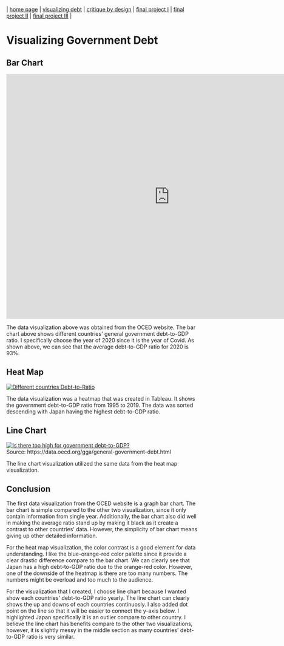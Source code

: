 | [home page](https://nilong96.github.io/portfolio/) | [visualizing debt](visualizing-government-debt) | [critique by design](critique-by-design) | [final project I](final-project-part-one) | [final project II](final-project-part-two) | [final project III](final-project-part-three) |

# Visualizing Government Debt

## Bar Chart
<iframe src="https://data.oecd.org/chart/7kmy" width="860" height="645" style="border: 0" mozallowfullscreen="true" webkitallowfullscreen="true" allowfullscreen="true"><a href="https://data.oecd.org/chart/7kmy" target="_blank">OECD Chart: General government debt, Total, % of GDP, Annual, 2020</a></iframe>

The data visualization above was obtained from the OCED website. The bar chart above shows different countries' general government debt-to-GDP ratio. I specifically choose the year of 2020 since it is the year of Covid. As shown above, we can see that the average debt-to-GDP ratio for 2020 is 93%. 

## Heat Map
<div class='tableauPlaceholder' id='viz1706499054261' style='position: relative'><noscript><a href='#'><img alt='Different countries Debt-to-Ratio ' src='https:&#47;&#47;public.tableau.com&#47;static&#47;images&#47;Vi&#47;VisualizingGovDebt&#47;DifferentcountriesDebt-to-Ratio&#47;1_rss.png' style='border: none' /></a></noscript><object class='tableauViz'  style='display:none;'><param name='host_url' value='https%3A%2F%2Fpublic.tableau.com%2F' /> <param name='embed_code_version' value='3' /> <param name='site_root' value='' /><param name='name' value='VisualizingGovDebt&#47;DifferentcountriesDebt-to-Ratio' /><param name='tabs' value='no' /><param name='toolbar' value='yes' /><param name='static_image' value='https:&#47;&#47;public.tableau.com&#47;static&#47;images&#47;Vi&#47;VisualizingGovDebt&#47;DifferentcountriesDebt-to-Ratio&#47;1.png' /> <param name='animate_transition' value='yes' /><param name='display_static_image' value='yes' /><param name='display_spinner' value='yes' /><param name='display_overlay' value='yes' /><param name='display_count' value='yes' /><param name='language' value='en-US' /><param name='filter' value='publish=yes' /></object></div>                
<script type='text/javascript'>                    
  var divElement = document.getElementById('viz1706499054261');                    
  var vizElement = divElement.getElementsByTagName('object')[0];                    
  vizElement.style.width='100%';vizElement.style.height=(divElement.offsetWidth*0.75)+'px';                    
  var scriptElement = document.createElement('script');scriptElement.src = 'https://public.tableau.com/javascripts/api/viz_v1.js';                    vizElement.parentNode.insertBefore(scriptElement, vizElement);                
</script>

The data visualization was a heatmap that was created in Tableau. It shows the government debt-to-GDP ratio from 1995 to 2019. The data was sorted descending with Japan having the highest debt-to-GDP ratio.


## Line Chart
<div class='tableauPlaceholder' id='viz1706588849501' style='position: relative'><noscript><a href='#'><img alt='Is there too high for government debt-to-GDP? ' src='https:&#47;&#47;public.tableau.com&#47;static&#47;images&#47;Vi&#47;VisualizingGovDebt2&#47;Visualization2&#47;1_rss.png' style='border: none' /></a></noscript><object class='tableauViz'  style='display:none;'><param name='host_url' value='https%3A%2F%2Fpublic.tableau.com%2F' /> <param name='embed_code_version' value='3' /> <param name='site_root' value='' /><param name='name' value='VisualizingGovDebt2&#47;Visualization2' /><param name='tabs' value='no' /><param name='toolbar' value='yes' /><param name='static_image' value='https:&#47;&#47;public.tableau.com&#47;static&#47;images&#47;Vi&#47;VisualizingGovDebt2&#47;Visualization2&#47;1.png' /> <param name='animate_transition' value='yes' /><param name='display_static_image' value='yes' /><param name='display_spinner' value='yes' /><param name='display_overlay' value='yes' /><param name='display_count' value='yes' /><param name='language' value='en-US' /><param name='filter' value='publish=yes' /></object></div>                
<script type='text/javascript'>                    
  var divElement = document.getElementById('viz1706588849501');                    
  var vizElement = divElement.getElementsByTagName('object')[0];                    
  vizElement.style.width='100%';vizElement.style.height=(divElement.offsetWidth*0.75)+'px';                    
  var scriptElement = document.createElement('script');                    
  scriptElement.src = 'https://public.tableau.com/javascripts/api/viz_v1.js';                  
  vizElement.parentNode.insertBefore(scriptElement, vizElement);                
</script>
Source: https://data.oecd.org/gga/general-government-debt.html

The line chart visualization utilized the same data from the heat map visualization. 

## Conclusion
The first data visualization from the OCED website is a graph bar chart. The bar chart is simple compared to the other two visualization, since it only contain information from single year. Additionally, the bar chart also did well in making the average ratio stand up by making it black as it create a contrast to other countries' data. However, the simplicity of bar chart means giving up other detailed information. 

For the heat map visualization, the color contrast is a good element for data understanding. I like the blue-orange-red color palette since it provide a clear drastic difference compare to the bar chart. We can clearly see that Japan has a high debt-to-GDP ratio due to the orange-red color. However, one of the downside of the heatmap is there are too many numbers. The numbers might be overload and too much to the audience.

For the visualization that I created, I choose line chart because I wanted show each countries' debt-to-GDP ratio yearly. The line chart can clearly shows the up and downs of each countries continuosly. I also added dot point on the line so that it will be easier to connect the y-axis below. I highlighted Japan specifically it is an outlier compare to other country. I believe the line chart has benefits compare to the other two visualizations, however, it is slightly messy in the middle section as many countries' debt-to-GDP ratio is very similar.
